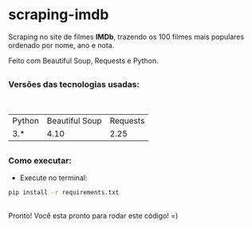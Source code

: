 # scraping-imdb
Scraping no site de filmes **IMDb**, trazendo os 100 filmes mais populares ordenado por nome, ano e nota.

Feito com Beautiful Soup, Requests e Python.

##

### Versões das tecnologias usadas:

<table>
  <tr>
    <td>Python</td>
    <td>Beautiful Soup</td>
    <td>Requests</td>
  </tr>
  <tr>
    <td>3.*</td>
    <td>4.10</td>
    <td>2.25</td>
  </tr>
</table>

##

### Como executar:

* Execute no terminal:
```bash
pip install -r requirements.txt
```
##

Pronto! Você esta pronto para rodar este código! =)
